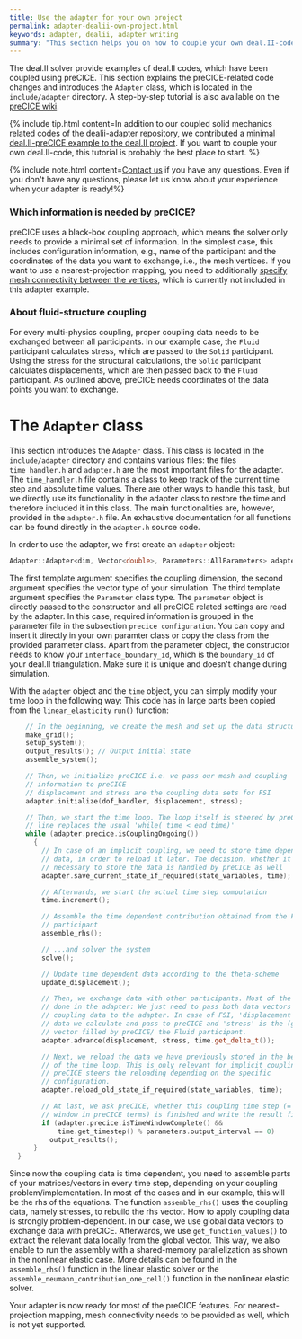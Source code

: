 ```yaml
---
title: Use the adapter for your own project
permalink: adapter-dealii-own-project.html
keywords: adapter, dealii, adapter writing
summary: "This section helps you on how to couple your own deal.II-code by explaining coupling functionality of your coupled deal.II solid codes."
---
```


The deal.II solver provide examples of deal.II codes, which have been coupled using preCICE. This section explains the preCICE-related code changes and introduces the `Adapter` class, which is located in the `include/adapter` directory. A step-by-step tutorial is also available on the [preCICE wiki](couple-your-code-overview.html).

{% include tip.html content=In addition to our coupled solid mechanics related codes of the dealii-adapter repository, we contributed a [minimal deal.II-preCICE example to the deal.II project](https://dealii.org/developer/doxygen/deal.II/code_gallery_coupled_laplace_problem.html). If you want to couple your own deal.II-code, this tutorial is probably the best place to start. %}

{% include note.html content=[Contact us](community-channels.html) if you have any questions. Even if you don't have any questions, please let us know about your experience when your adapter is ready!%}

### Which information is needed by preCICE?
preCICE uses a black-box coupling approach, which means the solver only needs to provide a minimal set of information. In the simplest case, this includes configuration information, e.g., name of the participant and the coordinates of the data you want to exchange, i.e., the mesh vertices. If you want to use a nearest-projection mapping, you need to additionally [specify mesh connectivity between the vertices](couple-your-code-defining-mesh-connectivity.html), which is currently not included in this adapter example.

### About fluid-structure coupling
For every multi-physics coupling, proper coupling data needs to be exchanged between all participants. In our example case, the `Fluid` participant calculates stress, which are passed to the `Solid` participant. Using the stress for the structural calculations, the `Solid` participant calculates displacements, which are then passed back to the `Fluid` participant. As outlined above, preCICE needs coordinates of the data points you want to exchange.

# The `Adapter` class
This section introduces the `Adapter` class. This class is located in the `include/adapter` directory and contains various files: the files `time_handler.h` and `adapter.h` are the most important files for the adapter. The `time_handler.h` file contains a class to keep track of the current time step and absolute time values. There are other ways to handle this task, but we directly use its functionality in the adapter class to restore the time and therefore included it in this class. The main functionalities are, however, provided in the `adapter.h` file.
An exhaustive documentation for all functions can be found directly in the `adapter.h` source code.

In order to use the adapter, we first create an `adapter` object:
```cpp
Adapter::Adapter<dim, Vector<double>, Parameters::AllParameters> adapter(parameters, interface_boundary_id);
```
The first template argument specifies the coupling dimension, the second argument specifies the vector type of your simulation. The third template argument specifies the `Parameter` class type. The `parameter` object is directly passed to the constructor and all preCICE related settings are read by the adapter. In this case, required information is grouped in the parameter file in the subsection `precice configuration`. You can copy and insert it directly in your own paramter class or copy the class from the provided parameter class. Apart from the parameter object, the constructor needs to know your `interface_boundary_id`, which is the `boundary_id` of your deal.II triangulation. Make sure it is unique and doesn't change during simulation.

With the `adapter` object and the `time` object, you can simply modify your time loop in the following way:
This code has in large parts been copied from the `linear_elasticity` `run()` function:
```c++
    // In the beginning, we create the mesh and set up the data structures
    make_grid();
    setup_system();
    output_results(); // Output initial state
    assemble_system();

    // Then, we initialize preCICE i.e. we pass our mesh and coupling
    // information to preCICE
    // displacement and stress are the coupling data sets for FSI
    adapter.initialize(dof_handler, displacement, stress);

    // Then, we start the time loop. The loop itself is steered by preCICE. This
    // line replaces the usual 'while( time < end_time)'
    while (adapter.precice.isCouplingOngoing())
      {
        // In case of an implicit coupling, we need to store time dependent
        // data, in order to reload it later. The decision, whether it is
        // necessary to store the data is handled by preCICE as well
        adapter.save_current_state_if_required(state_variables, time);

        // Afterwards, we start the actual time step computation
        time.increment();

        // Assemble the time dependent contribution obtained from the Fluid
        // participant
        assemble_rhs();

        // ...and solver the system
        solve();

        // Update time dependent data according to the theta-scheme
        update_displacement();

        // Then, we exchange data with other participants. Most of the work is
        // done in the adapter: We just need to pass both data vectors with
        // coupling data to the adapter. In case of FSI, 'displacement' is the
        // data we calculate and pass to preCICE and 'stress' is the (global)
        // vector filled by preCICE/ the Fluid participant.
        adapter.advance(displacement, stress, time.get_delta_t());

        // Next, we reload the data we have previously stored in the beginning
        // of the time loop. This is only relevant for implicit couplings and
        // preCICE steers the reloading depending on the specific
        // configuration.
        adapter.reload_old_state_if_required(state_variables, time);

        // At last, we ask preCICE, whether this coupling time step (= time
        // window in preCICE terms) is finished and write the result files
        if (adapter.precice.isTimeWindowComplete() &&
            time.get_timestep() % parameters.output_interval == 0)
          output_results();
      }
  }
```

Since now the coupling data is time dependent, you need to assemble parts of your matrices/vectors in every time step, depending on your coupling problem/implementation. In most of the cases and in our example, this will be the rhs of the equations. The function `assemble_rhs()` uses the coupling data, namely stresses, to rebuild the rhs vector. How to apply coupling data is strongly problem-dependent. In our case, we use global data vectors to exchange data with preCICE. Afterwards, we use `get_function_values()` to extract the relevant data locally from the global vector. This way, we also enable to run the assembly with a shared-memory parallelization as shown in the nonlinear elastic case. More details can be found in the `assemble_rhs()` function in the linear elastic solver or the `assemble_neumann_contribution_one_cell()` function in the nonlinear elastic solver.


Your adapter is now ready for most of the preCICE features. For nearest-projection mapping, mesh connectivity needs to be provided as well, which is not yet supported.
